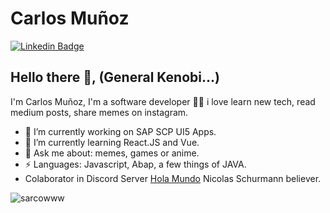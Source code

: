 # Carlos Muñoz  
[![Linkedin Badge](https://img.shields.io/badge/-cmunozbustamante-blue?style=flat-square&logo=Linkedin&logoColor=white&link=https:https://www.linkedin.com/in/cmunozbustamante/)](https://www.linkedin.com/in/cmunozbustamante/)

## Hello there 👋, (General Kenobi...) 
I'm Carlos Muñoz, I'm a software developer 👨‍💻 i love learn new tech, read medium posts, share memes on instagram. 

- 🔭 I’m currently working on SAP SCP UI5 Apps.
- 🌱 I’m currently learning React.JS and Vue.
- 💬 Ask me about: memes, games or anime.
-  ⚡ Languages: Javascript, Abap, a few things of JAVA.
-  Colaborator in Discord Server [Hola Mundo](https://discord.gg/pjAykXA6KK) Nicolas Schurmann believer.

<p><img align="left" src="https://github-readme-stats.vercel.app/api/top-langs?username=sarcowww&show_icons=true&theme=tokyonight&locale=en&layout=compact" alt="sarcowww" /></p>
